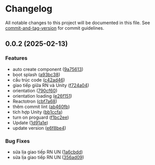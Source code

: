 # Changelog

All notable changes to this project will be documented in this file. See [commit-and-tag-version](https://github.com/absolute-version/commit-and-tag-version) for commit guidelines.

## 0.0.2 (2025-02-13)


### Features

* auto create component ([9a75613](https://github.com/quoctruongkt/MonkeyStories/commits/9a75613eb76d0295f518f1dc324bddb45b3c12ed))
* boot splash ([a93bc38](https://github.com/quoctruongkt/MonkeyStories/commits/a93bc383f9e411a94199945f7c537f9cd06e20e9))
* cấu trúc code ([c42ad46](https://github.com/quoctruongkt/MonkeyStories/commits/c42ad469a536c0400e539f1e159e68c6eb774177))
* giao tiếp giữa RN và Unity ([f724a04](https://github.com/quoctruongkt/MonkeyStories/commits/f724a041924a3de4794f2bf969b3bc1db8ec6e11))
* orientation ([790cf60](https://github.com/quoctruongkt/MonkeyStories/commits/790cf6097575f9575cabcd5708669d6bce52beef))
* orientation loading ([e26f151](https://github.com/quoctruongkt/MonkeyStories/commits/e26f1517998a3cf6482ee08c9c1b1518d36d025c))
* Reactotron ([cbf7a68](https://github.com/quoctruongkt/MonkeyStories/commits/cbf7a68629d464bea8edeb84b83f2bb4f8d5cc6f))
* thêm commit lint ([ab460fb](https://github.com/quoctruongkt/MonkeyStories/commits/ab460fb88ab87ad480d089728262f5d0af707634))
* tích hợp Unity ([bb1ccfa](https://github.com/quoctruongkt/MonkeyStories/commits/bb1ccfa9d13955c6c9ef45ab28028eecdb8fed7e))
* turn on proguard ([f1bc2ee](https://github.com/quoctruongkt/MonkeyStories/commits/f1bc2eef758826e142aefe307da6aa3b151e1789))
* Update ([1d91a1e](https://github.com/quoctruongkt/MonkeyStories/commits/1d91a1e3d66e5a68eb21f6e82afe015bbd845d8b))
* update version ([e6f8be4](https://github.com/quoctruongkt/MonkeyStories/commits/e6f8be4efdf3d0601ac2c627b33a0841cf2d883a))


### Bug Fixes

* sửa lịa giao tiếp RN UN ([1a6cbdd](https://github.com/quoctruongkt/MonkeyStories/commits/1a6cbdd8e92982925736e1e5c9d99d16eb1785b6))
* sửa lịa giao tiếp RN UN ([356ad09](https://github.com/quoctruongkt/MonkeyStories/commits/356ad09fddb9d71248d1d24ff5087c6f29b7b5f9))
